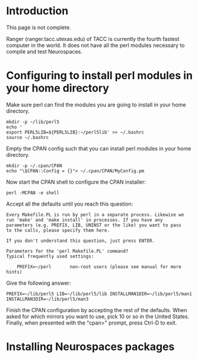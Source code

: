 # Introduction #

This page is not complete.

Ranger (ranger.tacc.utexas.edu) of TACC is currently the fourth fastest computer in the world.  It does not have all the perl modules necessary to compile and test Neurospaces.


# Configuring to install perl modules in your home directory #

Make sure perl can find the modules you are going to install in your home directory.

```
mkdir -p ~/lib/perl5
echo '
export PERL5LIB=${PERL5LIB}:~/perl5lib' >> ~/.bashrc
source ~/.bashrc
```

Empty the CPAN config such that you can install perl modules in your home directory.

```
mkdir -p ~/.cpan/CPAN
echo "\$CPAN::Config = {}"> ~/.cpan/CPAN/MyConfig.pm
```

Now start the CPAN shell to configure the CPAN installer:

```
perl -MCPAN -e shell
```

Accept all the defaults until you reach this question:

```
Every Makefile.PL is run by perl in a separate process. Likewise we
run 'make' and 'make install' in processes. If you have any
parameters (e.g. PREFIX, LIB, UNINST or the like) you want to pass
to the calls, please specify them here.

If you don't understand this question, just press ENTER.

Parameters for the 'perl Makefile.PL' command?
Typical frequently used settings:

    PREFIX=~/perl       non-root users (please see manual for more hints)

```

Give the following answer:

```
PREFIX=~/lib/perl5 LIB=~/lib/perl5/lib INSTALLMAN1DIR=~/lib/perl5/man1 INSTALLMAN3DIR=~/lib/perl5/man3
```

Finish the CPAN configuration by accepting the rest of the defaults. When asked for which mirrors you want to use, pick 10 or so in the United States.
Finally, when presented with the "cpan>" prompt, press Ctrl-D to exit.


# Installing Neurospaces packages #